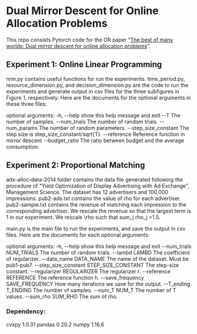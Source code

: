 # Dual Mirror Descent for Online Allocation Problems
This repo consists Pytorch code for the OR paper "[The best of many worlds: Dual mirror descent for online allocation problems](https://pubsonline.informs.org/doi/abs/10.1287/opre.2021.2242?journalCode=opre)".

## Experiment 1: Online Linear Programming

nrm.py contains useful functions for run the experiments. time_period.py, resource_dimension.py, and decision_dimension.py are the code to run the experiments and generate output in csv files for the three subfigures in Figure 1, respectively. Here are the documents for the optional arguments in these three files:

optional arguments:
  -h, --help            show this help message and exit
  --T		       The number of samples.
  --num_trials	       The number of random trials.
  --num_params	       The number of random parameters.
  --step_size_constant  The step size is step_size_constant/sqrt{T}.
  --reference	       Reference function in mirror descent
  --budget_ratio	       The ratio between budget and the average consumption.


## Experiment 2: Proportional Matching

adx-alloc-data-2014 folder contains the data file generated following the procedure of "Yield Optimization of Display Advertising with Ad Exchange", Management Science. The dataset has 12 advertisers and 100,000 impressions. pub2-ads.txt contains the value of rho for each advertiser. pub2-sample.txt contains the revenue of matching each impression to the corresponding advertiser. We rescale the revenue so that the largest term is 1 in our experiment. We rescale \rho such that sum_j rho_j =1.5.

main.py is the main file to run the experiments, and save the output in csv files. Here are the documents for each optional arguments:

optional arguments:
  -h, --help            show this help message and exit
  --num_trials NUM_TRIALS
                        The number of random trials.
  --lambd LAMBD         The coefficient of regularizer.
  --data_name DATA_NAME
                        The name of the dataset. Must be pub1-pub7.
  --step_size_constant STEP_SIZE_CONSTANT
                        The step-size constant.
  --regularizer REGULARIZER
                        The regularizer r.
  --reference REFERENCE
                        The reference function h.
  --save_frequency SAVE_FREQUENCY
                        How many iterations we save for the output.
  --T_ending T_ENDING   The number of samples.
  --num_T NUM_T         The number of T values.
  --sum_rho SUM_RHO     The sum of rho.


### Dependency:
cvxpy                              1.0.31
pandas                             0.20.2
numpy                              1.16.6